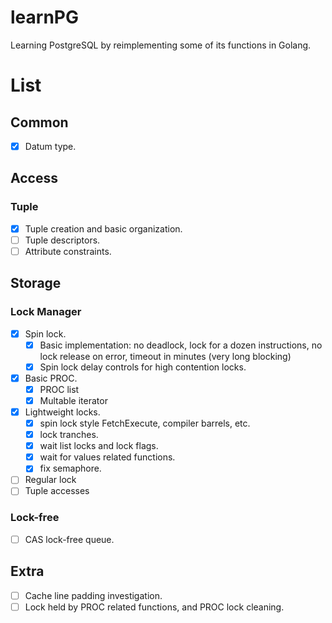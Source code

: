 # learnPG
Learning PostgreSQL by reimplementing some of its functions in Golang.

# List
## Common
- [x] Datum type.

## Access
### Tuple
- [x] Tuple creation and basic organization.
- [ ] Tuple descriptors.
- [ ] Attribute constraints.

## Storage
### Lock Manager
- [x] Spin lock.
  - [x] Basic implementation: no deadlock, lock for a dozen instructions, no lock release on error, timeout in minutes (very long blocking)
  - [x] Spin lock delay controls for high contention locks.
- [x] Basic PROC.
  - [x] PROC list
  - [x] Multable iterator
- [x] Lightweight locks.
  - [x] spin lock style FetchExecute, compiler barrels, etc.
  - [x] lock tranches.
  - [x] wait list locks and lock flags.
  - [x] wait for values related functions.
  - [x] fix semaphore.
- [ ] Regular lock
- [ ] Tuple accesses

### Lock-free
- [ ] CAS lock-free queue.

## Extra
- [ ] Cache line padding investigation.
- [ ] Lock held by PROC related functions, and PROC lock cleaning.
